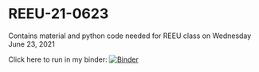 # REEU-21-0623

Contains material and python code needed for REEU class on Wednesday June 23, 2021

Click here to run in my binder:
[![Binder](https://mybinder.org/badge_logo.svg)](https://mybinder.org/v2/gh/jvkrogmeier/REEU-21-0623/HEAD)
